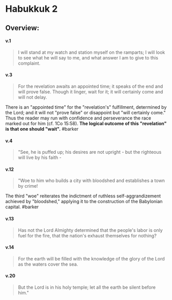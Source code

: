 # Habukkuk 2

## Overview:


#### v.1
>I will stand at my watch and station myself on the ramparts; I will look to see what he will say to me, and what answer I am to give to this complaint.

#### v.3
>For the revelation awaits an appointed time; it speaks of the end and will prove false. Though it linger, wait for it; it will certainly come and will not delay.

There is an "appointed time" for the "revelation's" fulfillment, determined by the Lord; and it will not "prove false" or disappoint but "will certainly come." Thus the reader may run with confidence and perseverance the race marked out for him (cf. 1Co 15:58). **The logical outcome of this "revelation" is that one should "wait".**
#barker 

#### v.4
>"See, he is puffed up; his desires are not upright - but the righteous will live by his faith -

#### v.12
>"Woe to him who builds a city with bloodshed and establishes a town by crime!

The third "woe" reiterates the indictment of ruthless self-aggrandizement achieved by "bloodshed," applying it to the construction of the Babylonian capital.
#barker 

#### v.13
>Has not the Lord Almighty determined that the people's labor is only fuel for the fire, that the nation's exhaust themselves for nothing?

#### v.14
>For the earth will be filled with the knowledge of the glory of the Lord as the waters cover the sea.

#### v.20
>But the Lord is in his holy temple; let all the earth be silent before him."





